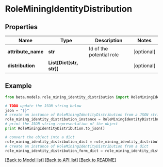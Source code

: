 # RoleMiningIdentityDistribution


## Properties
Name | Type | Description | Notes
------------ | ------------- | ------------- | -------------
**attribute_name** | **str** | Id of the potential role | [optional] 
**distribution** | **List[Dict[str, str]]** |  | [optional] 

## Example

```python
from beta.models.role_mining_identity_distribution import RoleMiningIdentityDistribution

# TODO update the JSON string below
json = "{}"
# create an instance of RoleMiningIdentityDistribution from a JSON string
role_mining_identity_distribution_instance = RoleMiningIdentityDistribution.from_json(json)
# print the JSON string representation of the object
print RoleMiningIdentityDistribution.to_json()

# convert the object into a dict
role_mining_identity_distribution_dict = role_mining_identity_distribution_instance.to_dict()
# create an instance of RoleMiningIdentityDistribution from a dict
role_mining_identity_distribution_form_dict = role_mining_identity_distribution.from_dict(role_mining_identity_distribution_dict)
```
[[Back to Model list]](../README.md#documentation-for-models) [[Back to API list]](../README.md#documentation-for-api-endpoints) [[Back to README]](../README.md)


